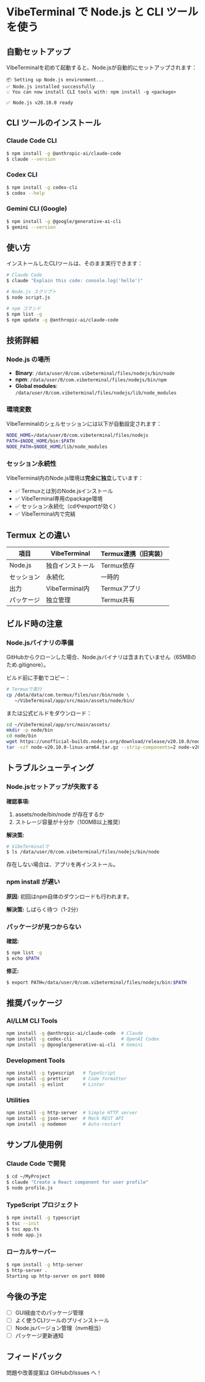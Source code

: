 # VibeTerminal で Node.js と CLI ツールを使う

## 自動セットアップ

VibeTerminalを初めて起動すると、Node.jsが自動的にセットアップされます：

```
📦 Setting up Node.js environment...
✅ Node.js installed successfully
💡 You can now install CLI tools with: npm install -g <package>

✅ Node.js v20.10.0 ready
```

## CLI ツールのインストール

### Claude Code CLI

```bash
$ npm install -g @anthropic-ai/claude-code
$ claude --version
```

### Codex CLI

```bash
$ npm install -g codex-cli
$ codex --help
```

### Gemini CLI (Google)

```bash
$ npm install -g @google/generative-ai-cli
$ gemini --version
```

## 使い方

インストールしたCLIツールは、そのまま実行できます：

```bash
# Claude Code
$ claude "Explain this code: console.log('hello')"

# Node.js スクリプト
$ node script.js

# npm コマンド
$ npm list -g
$ npm update -g @anthropic-ai/claude-code
```

## 技術詳細

### Node.js の場所

- **Binary**: `/data/user/0/com.vibeterminal/files/nodejs/bin/node`
- **npm**: `/data/user/0/com.vibeterminal/files/nodejs/bin/npm`
- **Global modules**: `/data/user/0/com.vibeterminal/files/nodejs/lib/node_modules`

### 環境変数

VibeTerminalのシェルセッションには以下が自動設定されます：

```bash
NODE_HOME=/data/user/0/com.vibeterminal/files/nodejs
PATH=$NODE_HOME/bin:$PATH
NODE_PATH=$NODE_HOME/lib/node_modules
```

### セッション永続性

VibeTerminal内のNode.js環境は**完全に独立**しています：

- ✅ Termuxとは別のNode.jsインストール
- ✅ VibeTerminal専用のpackage環境
- ✅ セッション永続化（cdやexportが効く）
- ✅ VibeTerminal内で完結

## Termux との違い

| 項目 | VibeTerminal | Termux連携（旧実装） |
|------|--------------|---------------------|
| Node.js | 独自インストール | Termux依存 |
| セッション | 永続化 | 一時的 |
| 出力 | VibeTerminal内 | Termuxアプリ |
| パッケージ | 独立管理 | Termux共有 |

## ビルド時の注意

### Node.jsバイナリの準備

GitHubからクローンした場合、Node.jsバイナリは含まれていません（65MBのため.gitignore）。

ビルド前に手動でコピー：

```bash
# Termuxで実行
cp /data/data/com.termux/files/usr/bin/node \
   ~/VibeTerminal/app/src/main/assets/node/bin/
```

または公式ビルドをダウンロード：

```bash
cd ~/VibeTerminal/app/src/main/assets/
mkdir -p node/bin
cd node/bin
wget https://unofficial-builds.nodejs.org/download/release/v20.10.0/node-v20.10.0-linux-arm64.tar.gz
tar -xzf node-v20.10.0-linux-arm64.tar.gz --strip-components=2 node-v20.10.0-linux-arm64/bin/node
```

## トラブルシューティング

### Node.jsセットアップが失敗する

**確認事項:**
1. assets/node/bin/node が存在するか
2. ストレージ容量が十分か（100MB以上推奨）

**解決策:**
```bash
# VibeTerminalで
$ ls /data/user/0/com.vibeterminal/files/nodejs/bin/node
```

存在しない場合は、アプリを再インストール。

### npm install が遅い

**原因:** 初回はnpm自体のダウンロードも行われます。

**解決策:** しばらく待つ（1-2分）

### パッケージが見つからない

**確認:**
```bash
$ npm list -g
$ echo $PATH
```

**修正:**
```bash
$ export PATH=/data/user/0/com.vibeterminal/files/nodejs/bin:$PATH
```

## 推奨パッケージ

### AI/LLM CLI Tools

```bash
npm install -g @anthropic-ai/claude-code  # Claude
npm install -g codex-cli                  # OpenAI Codex
npm install -g @google/generative-ai-cli  # Gemini
```

### Development Tools

```bash
npm install -g typescript   # TypeScript
npm install -g prettier     # Code formatter
npm install -g eslint       # Linter
```

### Utilities

```bash
npm install -g http-server  # Simple HTTP server
npm install -g json-server  # Mock REST API
npm install -g nodemon      # Auto-restart
```

## サンプル使用例

### Claude Code で開発

```bash
$ cd ~/MyProject
$ claude "Create a React component for user profile"
$ node profile.js
```

### TypeScript プロジェクト

```bash
$ npm install -g typescript
$ tsc --init
$ tsc app.ts
$ node app.js
```

### ローカルサーバー

```bash
$ npm install -g http-server
$ http-server .
Starting up http-server on port 8080
```

## 今後の予定

- [ ] GUI経由でのパッケージ管理
- [ ] よく使うCLIツールのプリインストール
- [ ] Node.jsバージョン管理（nvm相当）
- [ ] パッケージ更新通知

## フィードバック

問題や改善提案は GitHubのIssues へ！
